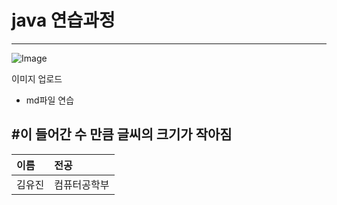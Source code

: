 # java 연습과정
***
![Image](https://github.com/user-attachments/assets/d659711f-34fd-448a-8cfd-51e895424257)

이미지 업로드
* md파일 연습 

## #이 들어간 수 만큼 글씨의 크기가 작아짐 

| 이름 | 전공 |
|:----|:---|
|김유진| 컴퓨터공학부 